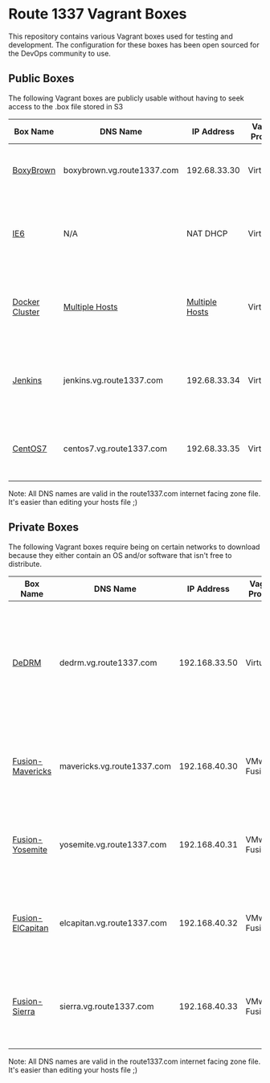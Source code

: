 Route 1337 Vagrant Boxes
==================================
This repository contains various Vagrant boxes used for testing and development. The configuration for these boxes has been open sourced for the DevOps community to use. 

Public Boxes
------------
The following Vagrant boxes are publicly usable without having to seek access to the .box file stored in S3

| Box Name                                         | DNS Name                                         | IP Address                                       | Vagrant Provider   | Description                                                                          | Purpose                                                                   |
|------------------------------------------------- |--------------------------------------------------|--------------------------------------------------|--------------------|--------------------------------------------------------------------------------------|---------------------------------------------------------------------------|
| [BoxyBrown](documentation/boxybrown.md)          | boxybrown.vg.route1337.com                       | 192.68.33.30                                     | VirtualBox         | A general purpose Ubuntu 14.04 with some customizations                              | General quick linux testing of various things                             |
| [IE6](documentation/ie6.md)                      | N/A                                              | NAT DHCP                                         | VirtualBox         | Windows XP with GUI that has Internet Explorer 6 installed                           | Accessing admin UIs that require the legacy browser Internet Explorer 6   |
| [Docker Cluster](documentation/dockercluster.md) | [Multiple Hosts](documentation/dockercluster.md) | [Multiple Hosts](documentation/dockercluster.md) | VirtualBox         | 3 boxes that run Ubuntu 14.04. One Docker Registry, and 2 hosts                      | Development and testing of Docker containers and/or Docker services       |
| [Jenkins](documentation/jenkins.md)              | jenkins.vg.route1337.com                         | 192.68.33.34                                     | VirtualBox         | The latest Jenkins LTS running on Ubuntu 14.04 with nginx proxying it to port 80     | Testing Jenkins plugins and integrations                                  |
| [CentOS7](documentation/centos7.md)              | centos7.vg.route1337.com                         | 192.68.33.35                                     | VirtualBox         | A general purpose CentOS7 with some customizations                                   | General quick linux testing of various things in CentOS 7                 |

Note: All DNS names are valid in the route1337.com internet facing zone file. It's easier than editing your hosts file ;)

Private Boxes
------------
The following Vagrant boxes require being on certain networks to download because they either contain an OS and/or software that isn't free to distribute.

| Box Name                                                 | DNS Name                             | IP Address    | Vagrant Provider   | Description                                                                                           | Purpose                                                                               |
|----------------------------------------------------------|--------------------------------------|---------------|--------------------|-------------------------------------------------------------------------------------------------------|---------------------------------------------------------------------------------------|
| [DeDRM](documentation/dedrm.md)                          | dedrm.vg.route1337.com               | 192.168.33.50 | VirtualBox         | A Windows 8.1 box with GUI that contains tools for stripping DRM from iTunes videos and Kindle eBooks | Removing DRM from content so it can be viewed on more than one brand of products      |
| [Fusion-Mavericks](documentation/fusion-mavericks.md)    | mavericks.vg.route1337.com           | 192.168.40.30 | VMware Fusion      | A basic OS X Mavericks 10.9.5 installation with Ansible preinstalled                                  | Testing Chef/Ansible code against OS X Mavericks                                      |
| [Fusion-Yosemite](documentation/fusion-yosemite.md)      | yosemite.vg.route1337.com            | 192.168.40.31 | VMware Fusion      | A basic OS X Yosemite 10.10.5 installation with Ansible preinstalled                                  | Testing Chef/Ansible code against OS X Yosemite                                       |
| [Fusion-ElCapitan](documentation/fusion-elcapitan.md)    | elcapitan.vg.route1337.com           | 192.168.40.32 | VMware Fusion      | A basic OS X El Capitan 10.11.6 installation with Ansible preinstalled                                | Testing Chef/Ansible code against OS X El Capitan                                     |
| [Fusion-Sierra](documentation/fusion-sierra.md)          | sierra.vg.route1337.com              | 192.168.40.33 | VMware Fusion      | A basic macOS Sierra 10.12.0 installation with Ansible preinstalled                                   | Testing Chef/Ansible code against macOS Sierra                                        |

Note: All DNS names are valid in the route1337.com internet facing zone file. It's easier than editing your hosts file ;)
